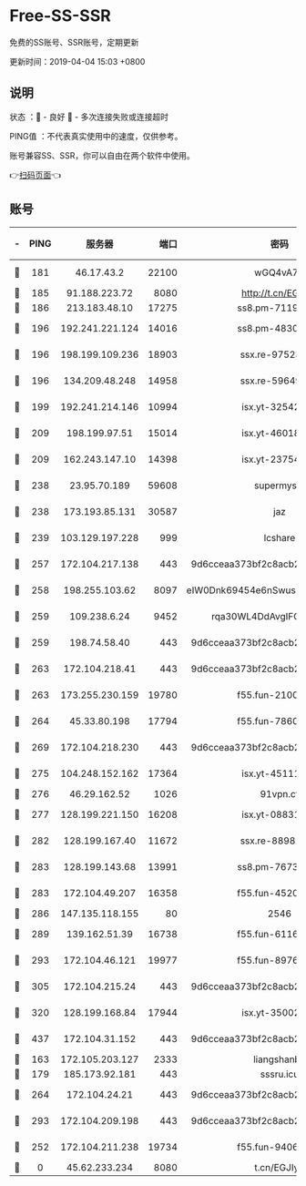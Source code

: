 # Free-SS-SSR

免费的SS账号、SSR账号，定期更新

更新时间：2019-04-04 15:03 +0800

## 说明

状态     ：🙂 - 良好 🙁 - 多次连接失败或连接超时

PING值   ：不代表真实使用中的速度，仅供参考。

账号兼容SS、SSR，你可以自由在两个软件中使用。

👉[扫码页面](https://liesauer.github.io/Free-SS-SSR/)👈

## 账号

|-|PING|服务器|端口|密码|加密方式|区域|
|:----:|:----:|:-----:|-----:|:----:|:----:|:----:|
|🙂|181|46.17.43.2|22100|wGQ4vA7D|aes-256-gcm|RU|
|🙂|185|91.188.223.72|8080|http://t.cn/EGJIyrl|rc4-md5|RU|
|🙂|186|213.183.48.10|17275|ss8.pm-71196894|rc4-md5|RU|
|🙂|196|192.241.221.124|14016|ss8.pm-48308241|aes-256-cfb|US|
|🙂|196|198.199.109.236|18903|ssx.re-97523420|aes-256-cfb|US|
|🙂|196|134.209.48.248|14958|ssx.re-59649668|aes-256-cfb|US|
|🙂|199|192.241.214.146|10994|isx.yt-32542265|aes-256-cfb|US|
|🙂|209|198.199.97.51|15014|isx.yt-46018201|aes-256-cfb|US|
|🙂|209|162.243.147.10|14398|isx.yt-23754818|aes-256-cfb|US|
|🙂|238|23.95.70.189|59608|supermyssr|chacha20-ietf|US|
|🙂|238|173.193.85.131|30587|jaz|aes-256-cfb|US|
|🙂|239|103.129.197.228|999|lcshare|aes-256-cfb|US|
|🙂|257|172.104.217.138|443|9d6cceaa373bf2c8acb22e60b6a58be6|aes-256-cfb|US|
|🙂|258|198.255.103.62|8097|eIW0Dnk69454e6nSwuspv9DmS201tQ0D|aes-256-cfb|US|
|🙂|259|109.238.6.24|9452|rqa30WL4DdAvgIFG6Fs3znzTa|aes-256-cfb|FR|
|🙂|259|198.74.58.40|443|9d6cceaa373bf2c8acb22e60b6a58be6|aes-256-cfb|US|
|🙂|263|172.104.218.41|443|9d6cceaa373bf2c8acb22e60b6a58be6|aes-256-cfb|US|
|🙂|263|173.255.230.159|19780|f55.fun-21003083|aes-256-cfb|US|
|🙂|264|45.33.80.198|17794|f55.fun-78601167|aes-256-cfb|US|
|🙂|269|172.104.218.230|443|9d6cceaa373bf2c8acb22e60b6a58be6|aes-256-cfb|US|
|🙂|275|104.248.152.162|17364|isx.yt-45111127|aes-256-cfb|SG|
|🙂|276|46.29.162.52|1026|91vpn.cf|rc4-md5|RU|
|🙂|277|128.199.221.150|16208|isx.yt-08831052|aes-256-cfb|SG|
|🙂|282|128.199.167.40|11672|ssx.re-88981632|aes-256-cfb|SG|
|🙂|283|128.199.143.68|13991|ss8.pm-76732663|aes-256-cfb|SG|
|🙂|283|172.104.49.207|16358|f55.fun-45202305|aes-256-cfb|SG|
|🙂|286|147.135.118.155|80|2546|chacha20|US|
|🙂|289|139.162.51.39|16738|f55.fun-61163732|aes-256-cfb|SG|
|🙂|293|172.104.46.121|19977|f55.fun-89761630|aes-256-cfb|SG|
|🙂|305|172.104.215.24|443|9d6cceaa373bf2c8acb22e60b6a58be6|aes-256-cfb|US|
|🙂|320|128.199.168.84|17944|isx.yt-35002104|aes-256-cfb|SG|
|🙂|437|172.104.31.152|443|9d6cceaa373bf2c8acb22e60b6a58be6|aes-256-cfb|US|
|🙂|163|172.105.203.127|2333|liangshanbo|chacha20|JP|
|🙂|179|185.173.92.181|443|sssru.icu|rc4-md5|RU|
|🙂|264|172.104.24.21|443|9d6cceaa373bf2c8acb22e60b6a58be6|aes-256-cfb|US|
|🙂|293|172.104.209.198|443|9d6cceaa373bf2c8acb22e60b6a58be6|aes-256-cfb|US|
|🙁|252|172.104.211.238|19734|f55.fun-94065686|aes-256-cfb|US|
|🙁|0|45.62.233.234|8080|t.cn/EGJIyrl|rc4-md5|CA|
